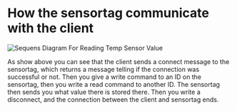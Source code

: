 How the sensortag communicate with the client
=============================================

![Sequens Diagram For Reading Temp Sensor Value](Sequence-diagram-of-sensortag-communication.jpg "Hello Kitty")



As show above you can see that the client sends a connect message to the sensortag, which returns a message telling if the connection was successful or not.
Then you give a write command to an ID on the sensortag, then you write a read command to another ID.
The sensortag then sends you what value there is stored there.
Then you write a disconnect, and the connection between the client and sensortag ends.